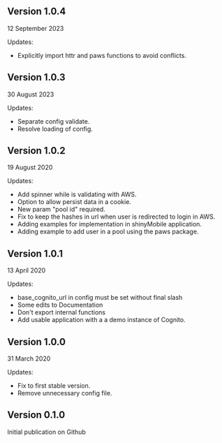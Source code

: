 ## Version 1.0.4

12 September 2023

Updates:

- Explicitly import httr and paws functions to avoid conflicts.

## Version 1.0.3

30 August 2023

Updates:

- Separate config validate.
- Resolve loading of config.

## Version 1.0.2

19 August 2020

Updates:

- Add spinner while is validating with AWS.
- Option to allow persist data in a cookie.
- New param "pool id" required.
- Fix to keep the hashes in url when user is redirected to login in AWS.
- Adding examples for implementation in shinyMobile application.
- Adding example to add user in a pool using the paws package.

## Version 1.0.1

13 April 2020

Updates:

- base_cognito_url in config must be set without final slash
- Some edits to Documentation
- Don't export internal functions
- Add usable application with a a demo instance of Cognito.

## Version 1.0.0

31 March 2020

Updates:

- Fix to first stable version.
- Remove unnecessary config file.

## Version 0.1.0

Initial publication on Github
